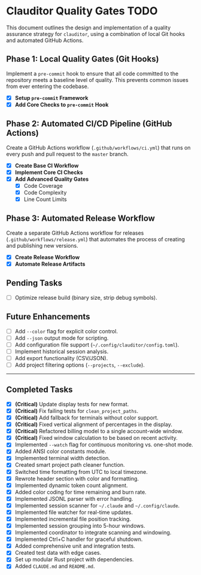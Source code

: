 # Clauditor Quality Gates TODO

This document outlines the design and implementation of a quality assurance strategy for `clauditor`, using a combination of local Git hooks and automated GitHub Actions.

## Phase 1: Local Quality Gates (Git Hooks)

Implement a `pre-commit` hook to ensure that all code committed to the repository meets a baseline level of quality. This prevents common issues from ever entering the codebase.

- [x] **Setup `pre-commit` Framework**
- [x] **Add Core Checks to `pre-commit` Hook**

## Phase 2: Automated CI/CD Pipeline (GitHub Actions)

Create a GitHub Actions workflow (`.github/workflows/ci.yml`) that runs on every push and pull request to the `master` branch.

- [x] **Create Base CI Workflow**
- [x] **Implement Core CI Checks**
- [x] **Add Advanced Quality Gates**
    - [x] Code Coverage
    - [x] Code Complexity
    - [x] Line Count Limits

## Phase 3: Automated Release Workflow

Create a separate GitHub Actions workflow for releases (`.github/workflows/release.yml`) that automates the process of creating and publishing new versions.

- [x] **Create Release Workflow**
- [x] **Automate Release Artifacts**

## Pending Tasks
- [ ] Optimize release build (binary size, strip debug symbols).

## Future Enhancements

- [ ] Add `--color` flag for explicit color control.
- [ ] Add `--json` output mode for scripting.
- [ ] Add configuration file support (`~/.config/clauditor/config.toml`).
- [ ] Implement historical session analysis.
- [ ] Add export functionality (CSV/JSON).
- [ ] Add project filtering options (`--projects`, `--exclude`).

---

## Completed Tasks
- [x] **(Critical)** Update display tests for new format.
- [x] **(Critical)** Fix failing tests for `clean_project_paths`.
- [x] **(Critical)** Add fallback for terminals without color support.
- [x] **(Critical)** Fixed vertical alignment of percentages in the display.
- [x] **(Critical)** Refactored billing model to a single account-wide window.
- [x] **(Critical)** Fixed window calculation to be based on recent activity.
- [x] Implemented `--watch` flag for continuous monitoring vs. one-shot mode.
- [x] Added ANSI color constants module.
- [x] Implemented terminal width detection.
- [x] Created smart project path cleaner function.
- [x] Switched time formatting from UTC to local timezone.
- [x] Rewrote header section with color and formatting.
- [x] Implemented dynamic token count alignment.
- [x] Added color coding for time remaining and burn rate.
- [x] Implemented JSONL parser with error handling.
- [x] Implemented session scanner for `~/.claude` and `~/.config/claude`.
- [x] Implemented file watcher for real-time updates.
- [x] Implemented incremental file position tracking.
- [x] Implemented session grouping into 5-hour windows.
- [x] Implemented coordinator to integrate scanning and windowing.
- [x] Implemented Ctrl+C handler for graceful shutdown.
- [x] Added comprehensive unit and integration tests.
- [x] Created test data with edge cases.
- [x] Set up modular Rust project with dependencies.
- [x] Added `CLAUDE.md` and `README.md`.